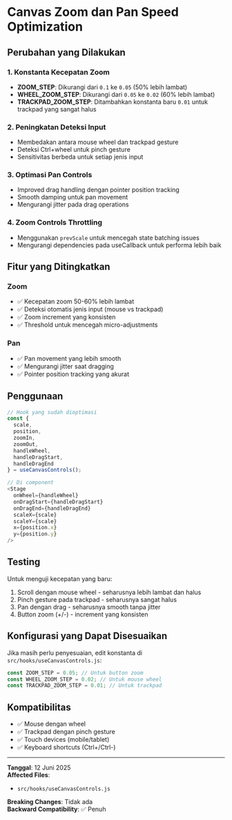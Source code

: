 # Canvas Zoom dan Pan Speed Optimization

## Perubahan yang Dilakukan

### 1. Konstanta Kecepatan Zoom
- **ZOOM_STEP**: Dikurangi dari `0.1` ke `0.05` (50% lebih lambat)
- **WHEEL_ZOOM_STEP**: Dikurangi dari `0.05` ke `0.02` (60% lebih lambat)
- **TRACKPAD_ZOOM_STEP**: Ditambahkan konstanta baru `0.01` untuk trackpad yang sangat halus

### 2. Peningkatan Deteksi Input
- Membedakan antara mouse wheel dan trackpad gesture
- Deteksi Ctrl+wheel untuk pinch gesture
- Sensitivitas berbeda untuk setiap jenis input

### 3. Optimasi Pan Controls
- Improved drag handling dengan pointer position tracking
- Smooth damping untuk pan movement
- Mengurangi jitter pada drag operations

### 4. Zoom Controls Throttling
- Menggunakan `prevScale` untuk mencegah state batching issues
- Mengurangi dependencies pada useCallback untuk performa lebih baik

## Fitur yang Ditingkatkan

### Zoom
- ✅ Kecepatan zoom 50-60% lebih lambat
- ✅ Deteksi otomatis jenis input (mouse vs trackpad)
- ✅ Zoom increment yang konsisten
- ✅ Threshold untuk mencegah micro-adjustments

### Pan
- ✅ Pan movement yang lebih smooth
- ✅ Mengurangi jitter saat dragging
- ✅ Pointer position tracking yang akurat

## Penggunaan

```javascript
// Hook yang sudah dioptimasi
const {
  scale,
  position,
  zoomIn,
  zoomOut,
  handleWheel,
  handleDragStart,
  handleDragEnd
} = useCanvasControls();

// Di component
<Stage
  onWheel={handleWheel}
  onDragStart={handleDragStart}
  onDragEnd={handleDragEnd}
  scaleX={scale}
  scaleY={scale}
  x={position.x}
  y={position.y}
/>
```

## Testing

Untuk menguji kecepatan yang baru:
1. Scroll dengan mouse wheel - seharusnya lebih lambat dan halus
2. Pinch gesture pada trackpad - seharusnya sangat halus
3. Pan dengan drag - seharusnya smooth tanpa jitter
4. Button zoom (+/-) - increment yang konsisten

## Konfigurasi yang Dapat Disesuaikan

Jika masih perlu penyesuaian, edit konstanta di `src/hooks/useCanvasControls.js`:

```javascript
const ZOOM_STEP = 0.05; // Untuk button zoom
const WHEEL_ZOOM_STEP = 0.02; // Untuk mouse wheel
const TRACKPAD_ZOOM_STEP = 0.01; // Untuk trackpad
```

## Kompatibilitas

- ✅ Mouse dengan wheel
- ✅ Trackpad dengan pinch gesture  
- ✅ Touch devices (mobile/tablet)
- ✅ Keyboard shortcuts (Ctrl+/Ctrl-)

---

**Tanggal**: 12 Juni 2025  
**Affected Files**: 
- `src/hooks/useCanvasControls.js`

**Breaking Changes**: Tidak ada  
**Backward Compatibility**: ✅ Penuh
